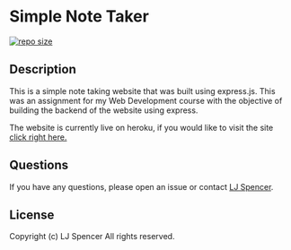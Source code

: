 # Simple Note Taker

[![repo size](https://img.shields.io/github/repo-size/hockeyduck3/Simple-Note-Taker)](https://github.com/hockeyduck3/Simple-Note-Taker)

## Description

This is a simple note taking website that was built using express.js. This was an assignment for my Web Development course with the objective of building the backend of the website using express. 

The website is currently live on heroku, if you would like to visit the site [click right here.](https://simple-notes-taker.herokuapp.com/)

## Questions

If you have any questions, please open an issue or contact [LJ Spencer](https://github.com/hockeyduck3).

## License
Copyright (c) LJ Spencer All rights reserved.
